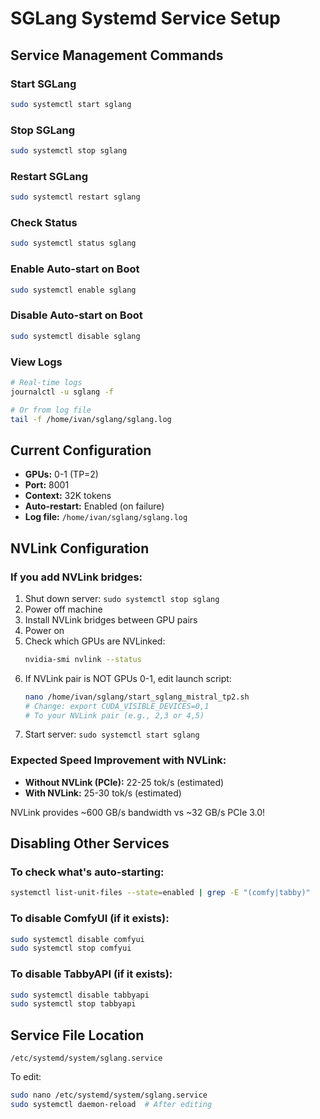 # SGLang Systemd Service Setup

## Service Management Commands

### Start SGLang
```bash
sudo systemctl start sglang
```

### Stop SGLang
```bash
sudo systemctl stop sglang
```

### Restart SGLang
```bash
sudo systemctl restart sglang
```

### Check Status
```bash
sudo systemctl status sglang
```

### Enable Auto-start on Boot
```bash
sudo systemctl enable sglang
```

### Disable Auto-start on Boot
```bash
sudo systemctl disable sglang
```

### View Logs
```bash
# Real-time logs
journalctl -u sglang -f

# Or from log file
tail -f /home/ivan/sglang/sglang.log
```

## Current Configuration

- **GPUs:** 0-1 (TP=2)
- **Port:** 8001
- **Context:** 32K tokens
- **Auto-restart:** Enabled (on failure)
- **Log file:** `/home/ivan/sglang/sglang.log`

## NVLink Configuration

### If you add NVLink bridges:
1. Shut down server: `sudo systemctl stop sglang`
2. Power off machine
3. Install NVLink bridges between GPU pairs
4. Power on
5. Check which GPUs are NVLinked:
   ```bash
   nvidia-smi nvlink --status
   ```
6. If NVLink pair is NOT GPUs 0-1, edit launch script:
   ```bash
   nano /home/ivan/sglang/start_sglang_mistral_tp2.sh
   # Change: export CUDA_VISIBLE_DEVICES=0,1
   # To your NVLink pair (e.g., 2,3 or 4,5)
   ```
7. Start server: `sudo systemctl start sglang`

### Expected Speed Improvement with NVLink:
- **Without NVLink (PCIe):** 22-25 tok/s (estimated)
- **With NVLink:** 25-30 tok/s (estimated)

NVLink provides ~600 GB/s bandwidth vs ~32 GB/s PCIe 3.0!

## Disabling Other Services

### To check what's auto-starting:
```bash
systemctl list-unit-files --state=enabled | grep -E "(comfy|tabby)"
```

### To disable ComfyUI (if it exists):
```bash
sudo systemctl disable comfyui
sudo systemctl stop comfyui
```

### To disable TabbyAPI (if it exists):
```bash
sudo systemctl disable tabbyapi
sudo systemctl stop tabbyapi
```

## Service File Location
`/etc/systemd/system/sglang.service`

To edit:
```bash
sudo nano /etc/systemd/system/sglang.service
sudo systemctl daemon-reload  # After editing
```
